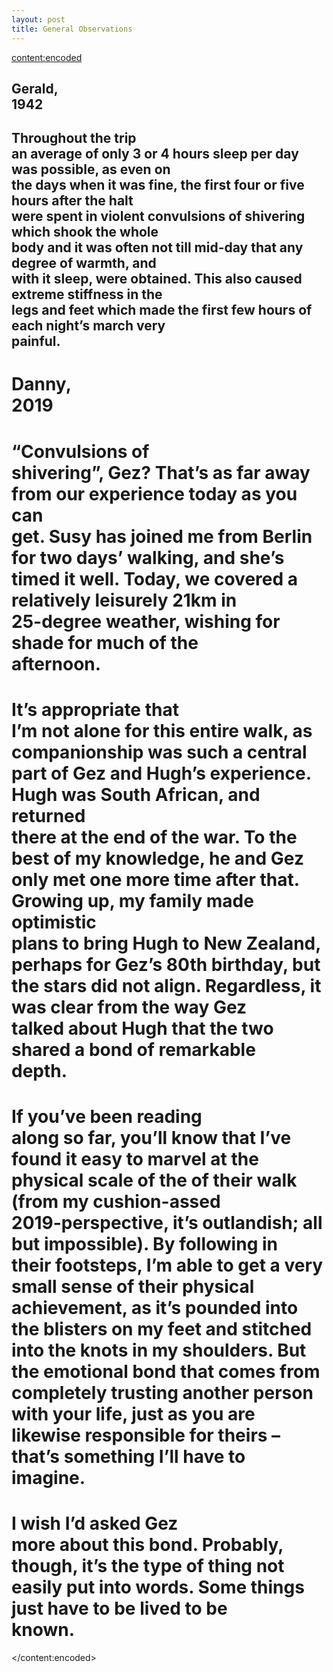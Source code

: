 ```yaml
---
layout: post
title: General Observations
---
```

<content:encoded><h2 style="white-space:pre-wrap;"><strong>Gerald, 1942</strong></h2><h2 style="white-space:pre-wrap;">Throughout the trip an average of only 3 or 4 hours sleep per day was possible, as even on the days when it was fine, the first four or five hours after the halt were spent in violent convulsions of shivering which shook the whole body and it was often not till mid-day that any degree of warmth, and with it sleep, were obtained. This also caused extreme stiffness in the legs and feet which made the first few hours of each night’s march very painful.</h2><h1 style="white-space:pre-wrap;"><strong>Danny, 2019</strong></h1><h1 style="white-space:pre-wrap;">“Convulsions of shivering”, Gez? That’s as far away from our experience today as you can get. Susy has joined me from Berlin for two days’ walking, and she’s timed it well. Today, we covered a relatively leisurely 21km in 25-degree weather, wishing for shade for much of the afternoon.</h1><h1 style="white-space:pre-wrap;">It’s appropriate that I’m not alone for this entire walk, as companionship was such a central part of Gez and Hugh’s experience. Hugh was South African, and returned there at the end of the war. To the best of my knowledge, he and Gez only met one more time after that. Growing up, my family made optimistic plans to bring Hugh to New Zealand, perhaps for Gez’s 80th birthday, but the stars did not align. Regardless, it was clear from the way Gez talked about Hugh that the two shared a bond of remarkable depth.</h1><h1 style="white-space:pre-wrap;">If you’ve been reading along so far, you’ll know that I’ve found it easy to marvel at the physical scale of the of their walk (from my cushion-assed 2019-perspective, it’s outlandish; all but impossible). By following in their footsteps, I’m able to get a very small sense of their physical achievement, as it’s pounded into the blisters on my feet and stitched into the knots in my shoulders. But the emotional bond that comes from completely trusting another person with your life, just as you are likewise responsible for theirs – that’s something I’ll have to imagine.&nbsp;</h1><h1 style="white-space:pre-wrap;">I wish I’d asked Gez more about this bond. Probably, though, it’s the type of thing not easily put into words. Some things just have to be lived to be known.</h1></content:encoded>